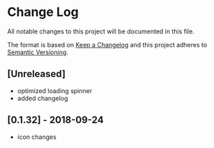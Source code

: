 # Change Log

All notable changes to this project will be documented in this file.

The format is based on [Keep a Changelog](http://keepachangelog.com/)
and this project adheres to [Semantic Versioning](http://semver.org/).

## [Unreleased]
- optimized loading spinner
- added changelog

## [0.1.32] - 2018-09-24
- icon changes
